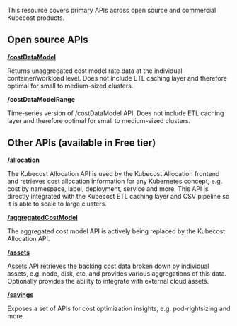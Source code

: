 This resource covers primary APIs across open source and commercial Kubecost products.


## Open source APIs

__[/costDataModel](https://github.com/kubecost/docs/blob/2ea9021e8530369d53184ea5382b2e4c080bb426/allocation-api.md#cost-model-api)__

Returns unaggregated cost model rate data at the individual container/workload level. Does not include ETL caching layer and therefore optimal for small to medium-sized clusters.

__/costDataModelRange__

Time-series version of /costDataModel API. Does not include ETL caching layer and therefore optimal for small to medium-sized clusters.


## Other APIs (available in Free tier)

__[/allocation](https://github.com/kubecost/docs/blob/master/allocation.md)__

The Kubecost Allocation API is used by the Kubecost Allocation frontend and retrieves cost allocation information for any Kubernetes concept, e.g. cost by namespace, label, deployment, service and more. This API is directly integrated with the Kubecost ETL caching layer and CSV pipeline so it is able to scale to large clusters.

__[/aggregatedCostModel](https://github.com/kubecost/docs/blob/master/allocation-api.md#aggregated-cost-model-api)__

The aggregated cost model API is actively being replaced by the Kubecost Allocation API.

__[/assets](https://github.com/kubecost/docs/blob/master/assets.md)__

Assets API retrieves the backing cost data broken down by individual assets, e.g. node, disk, etc, and provides various aggregations of this data. Optionally provides the ability to integrate with external cloud assets. 

__[/savings](https://docs.google.com/document/d/1h_LQuTdwzbzcSonZ49w0lktaaHsulNsIj-O0OZR12fc/edit)__

Exposes a set of APIs for cost optimization insights, e.g. pod-rightsizing and more. 

